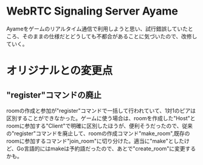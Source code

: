 # WebRTC Signaling Server Ayame

Ayameをゲームのリアルタイム通信で利用しようと思い、試行錯誤していたところ、そのままの仕様だとどうしても不都合があることに気づいたので、改修していく。

# オリジナルとの変更点

## "register"コマンドの廃止
roomの作成と参加が"register"コマンドで一括して行われていて、1対1のピアは区別することができなかった。ゲームに使う場合は、roomを作成した"Host"とroomに参加する"Client"で明確に区別したほうが、便利そうだったので、従来の"register"コマンドを廃止して、roomの作成コマンド"make_room",既存のroomに参加するコマンド"join_room"に切り分けた。適当に"make"としたけど、Go言語的にはmakeは予約語だったので、あとで"create_room"に変更するかも。